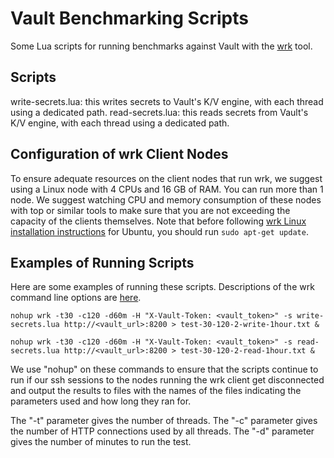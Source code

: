 # Vault Benchmarking Scripts
Some Lua scripts for running benchmarks against Vault with the [wrk](https://github.com/wg/wrk) tool.

## Scripts
write-secrets.lua: this writes secrets to Vault's K/V engine, with each thread using a dedicated path.
read-secrets.lua: this reads secrets from Vault's K/V engine, with each thread using a dedicated path.

## Configuration of wrk Client Nodes
To ensure adequate resources on the client nodes that run wrk, we suggest using a Linux node with 4 CPUs and 16 GB of RAM. You can run more than 1 node.  We suggest watching CPU and memory consumption of these nodes with top or similar tools to make sure that you are not exceeding the capacity of the clients themselves. Note that before following [wrk Linux installation instructions](https://github.com/wg/wrk/wiki/Installing-wrk-on-Linux) for Ubuntu, you should run `sudo apt-get update`.

## Examples of Running Scripts
Here are some examples of running these scripts.  Descriptions of the wrk command line options are [here](https://github.com/wg/wrk#command-line-options).

```
nohup wrk -t30 -c120 -d60m -H "X-Vault-Token: <vault_token>" -s write-secrets.lua http://<vault_url>:8200 > test-30-120-2-write-1hour.txt &

nohup wrk -t30 -c120 -d60m -H "X-Vault-Token: <vault_token>" -s read-secrets.lua http://<vault_url>:8200 > test-30-120-2-read-1hour.txt &

```

We use "nohup" on these commands to ensure that the scripts continue to run if our ssh sessions to the nodes running the wrk client get disconnected and output the results to files with the names of the files indicating the parameters used and how long they ran for.

The "-t" parameter gives the number of threads.
The "-c" parameter gives the number of HTTP connections used by all threads.
The "-d" parameter gives the number of minutes to run the test.
